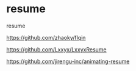 # resume
resume



https://github.com/zhaoky/flqin

https://github.com/Lxxyx/LxxyxResume

https://github.com/jirengu-inc/animating-resume